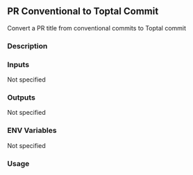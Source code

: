 ## PR Conventional to Toptal Commit

Convert a PR title from conventional commits to Toptal commit

### Description

### Inputs

Not specified

### Outputs

Not specified

### ENV Variables

Not specified

### Usage
